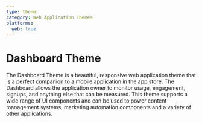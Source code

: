```yaml
---
type: theme
category: Web Application Themes
platforms:
  web: true
---
```


# Dashboard Theme

The Dashboard Theme is a beautiful, responsive web application theme that is a perfect companion to a mobile application in the app store.  The Dashboard allows the application owner to monitor usage, engagement, signups, and anything else that can be measured.  This theme supports a wide range of UI components and can be used to power content management systems, marketing automation components and a variety of other applications.
